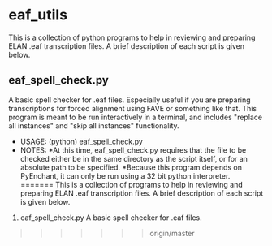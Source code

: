 # eaf_utils
This is a collection of python programs to help in reviewing and preparing ELAN .eaf transcription files. A brief description of each script is given below.

## eaf_spell_check.py
A basic spell checker for .eaf files. Especially useful if you are preparing transcriptions for forced alignment using FAVE or something like that. This program is meant to be run interactively in a terminal, and includes "replace all instances" and "skip all instances" functionality. 

* USAGE: (python) eaf_spell_check.py <file>
* NOTES: 
    *At this time, eaf_spell_check.py requires that the file to be checked either be in the same directory as the script itself, or for an absolute path to be specified.
    *Because this program depends on PyEnchant, it can only be run using a 32 bit python interpreter.
=======
This is a collection of programs to help in reviewing and preparing ELAN .eaf transcription files. A brief description of each script is given below.

1. eaf_spell_check.py
  A basic spell checker for .eaf files. 
>>>>>>> origin/master
